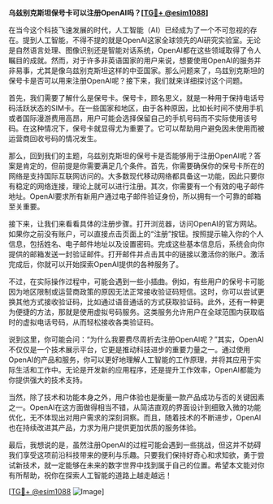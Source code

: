 **乌兹别克斯坦保号卡可以注册OpenAI吗？[[TG💪+ @esim1088](https://t.me/s/esim1088)]**

在当今这个科技飞速发展的时代，人工智能（AI）已经成为了一个不可忽视的存在。提到人工智能，不得不提的就是OpenAI这家全球领先的AI研究实验室。无论是自然语言处理、图像识别还是智能对话系统，OpenAI都在这些领域取得了令人瞩目的成就。然而，对于许多非英语国家的用户来说，想要使用OpenAI的服务并非易事，尤其是像乌兹别克斯坦这样的中亚国家。那么问题来了，乌兹别克斯坦的保号卡是否可以用来注册OpenAI呢？接下来，我们就来详细探讨这个问题。

首先，我们需要了解什么是保号卡。保号卡，顾名思义，就是一种用于保持电话号码活跃状态的SIM卡。在一些国家和地区，由于各种原因，比如长时间不使用手机或者国际漫游费用高昂，用户可能会选择保留自己的手机号码而不实际使用该号码。在这种情况下，保号卡就显得尤为重要了。它可以帮助用户避免因未使用而被运营商回收号码的情况发生。

那么，回到我们的主题，乌兹别克斯坦的保号卡是否能够用于注册OpenAI呢？答案是肯定的，但前提是你需要满足几个条件。首先，你需要确保你的保号卡所在的网络是支持国际互联网访问的。大多数现代移动网络都具备这一功能，因此只要你有稳定的网络连接，理论上就可以进行注册。其次，你需要有一个有效的电子邮件地址。OpenAI要求所有新用户通过电子邮件验证身份，所以拥有一个可靠的邮箱至关重要。

接下来，让我们来看看具体的注册步骤。打开浏览器，访问OpenAI的官方网站。如果你之前没有账户，可以直接点击页面上的“注册”按钮。按照提示输入你的个人信息，包括姓名、电子邮件地址以及设置密码。完成这些基本信息后，系统会向你提供的邮箱发送一封验证邮件。打开邮件并点击其中的链接以激活你的账户。激活完成后，你就可以开始探索OpenAI提供的各种服务了。

不过，在实际操作过程中，可能会遇到一些小插曲。例如，有些用户的保号卡可能因为地区限制或运营商政策的原因无法正常接收验证码短信。这时，你可以尝试更换其他方式接收验证码，比如通过语音通话的方式获取验证码。此外，还有一种更为便捷的方法，那就是使用虚拟号码服务。这类服务允许用户在全球范围内获取临时的虚拟电话号码，从而轻松接收各类验证码。

说到这里，你可能会问：“为什么我要费尽周折去注册OpenAI呢？”其实，OpenAI不仅仅是一个技术展示平台，它更是推动科技进步的重要力量之一。通过使用OpenAI的产品和服务，你可以更好地理解人工智能的工作原理，并将其应用于实际生活和工作中。无论是开发新的应用程序，还是提升工作效率，OpenAI都能为你提供强大的技术支持。

当然，除了技术和功能本身之外，用户体验也是衡量一款产品成功与否的关键因素之一。OpenAI在这方面做得相当不错，从简洁直观的界面设计到细致入微的功能优化，无不体现出对用户需求的深刻洞察。而且，随着技术的不断进步，OpenAI也在持续改进其产品，力求为用户提供更加优质的服务体验。

最后，我想说的是，虽然注册OpenAI的过程可能会遇到一些挑战，但这并不妨碍我们享受这项前沿科技带来的便利与乐趣。只要我们保持好奇心和求知欲，勇于尝试新技术，就一定能够在未来的数字世界中找到属于自己的位置。希望本文能对你有所帮助，祝你在探索人工智能的道路上越走越远！

[[TG💪+ @esim1088](https://t.me/s/esim1088) ![Image](https://i.postimg.cc/4NQfJmqS/Snipaste-2025-05-13-00-14-12.png)]
